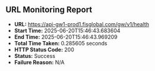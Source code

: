 ## URL Monitoring Report

- **URL:** https://api-gw1-prod1.fisglobal.com/gw/v1/health
- **Start Time:** 2025-06-20T15:46:43.683604
- **End Time:** 2025-06-20T15:46:43.969209
- **Total Time Taken:** 0.285605 seconds
- **HTTP Status Code:** 200
- **Status:** Success
- **Failure Reason:** N/A
